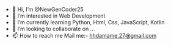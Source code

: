 - 👋 Hi, I’m @NewGenCoder25
- 👀 I’m interested in Web Development
- 🌱 I’m currently learning Python, Html, Css, JavaScript, Kotlin
- 💞️ I’m looking to collaborate on ...
- 📫 How to reach me Mail me:- hhdamame.27@gmail.com

<!---
NewGenCoder25/NewGenCoder25 is a ✨ special ✨ repository because its `README.md` (this file) appears on your GitHub profile.
You can click the Preview link to take a look at your changes.
--->
